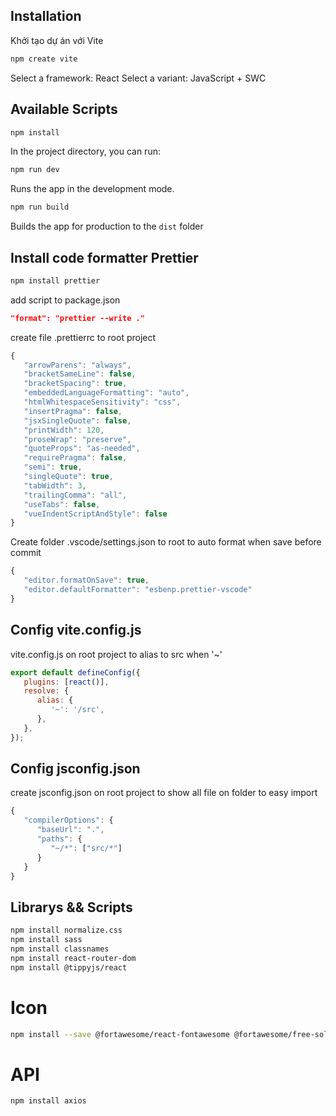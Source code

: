 ## Installation

Khởi tạo dự án với Vite

```bash
npm create vite
```

Select a framework: React
Select a variant: JavaScript + SWC

## Available Scripts

```bash
npm install
```

In the project directory, you can run:

```bash
npm run dev
```

Runs the app in the development mode.

```bash
npm run build
```

Builds the app for production to the `dist` folder

## Install code formatter Prettier

```bash
npm install prettier
```

add script to package.json

```json
"format": "prettier --write ."
```

create file .prettierrc to root project

```javascript
{
   "arrowParens": "always",
   "bracketSameLine": false,
   "bracketSpacing": true,
   "embeddedLanguageFormatting": "auto",
   "htmlWhitespaceSensitivity": "css",
   "insertPragma": false,
   "jsxSingleQuote": false,
   "printWidth": 120,
   "proseWrap": "preserve",
   "quoteProps": "as-needed",
   "requirePragma": false,
   "semi": true,
   "singleQuote": true,
   "tabWidth": 3,
   "trailingComma": "all",
   "useTabs": false,
   "vueIndentScriptAndStyle": false
}
```

Create folder .vscode/settings.json to root
to auto format when save before commit

```javascript
{
   "editor.formatOnSave": true,
   "editor.defaultFormatter": "esbenp.prettier-vscode"
}
```

## Config vite.config.js

vite.config.js on root project
to alias to src when '~'

```javascript
export default defineConfig({
   plugins: [react()],
   resolve: {
      alias: {
         '~': '/src',
      },
   },
});
```

## Config jsconfig.json

create jsconfig.json on root project
to show all file on folder to easy import

```javascript
{
   "compilerOptions": {
      "baseUrl": ".",
      "paths": {
         "~/*": ["src/*"]
      }
   }
}
```

## Librarys && Scripts

```bash
npm install normalize.css
npm install sass
npm install classnames
npm install react-router-dom
npm install @tippyjs/react
```

# Icon

```bash
npm install --save @fortawesome/react-fontawesome @fortawesome/free-solid-svg-icons @fortawesome/fontawesome-svg-core
```

# API

```bash
npm install axios
```
